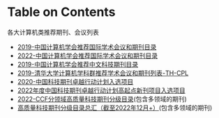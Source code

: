 # Table on Contents
各大计算机类推荐期刊、会议列表
- [2019-中国计算机学会推荐国际学术会议和期刊目录](./2019-中国计算机学会推荐国际学术会议和期刊目录.pdf)
- [2022-中国计算机学会推荐国际学术会议和期刊目录](./2022-中国计算机学会推荐国际学术会议和期刊目录.pdf)
- [2019-中国计算机学会推荐中文科技期刊目录](./2019-中国计算机学会推荐中文科技期刊目录.pdf)
- [2019-清华大学计算机学科群推荐学术会议和期刊列表-TH-CPL](./2019-清华大学计算机学科群推荐学术会议和期刊列表-TH-CPL.pdf)
- [2020-中国科技期刊卓越行动计划入选项目](2020-中国科技期刊卓越行动计划入选项目.pdf)
- [2022年度中国科技期刊卓越行动计划高起点新刊项目入选项目](2022年度中国科技期刊卓越行动计划高起点新刊项目入选项目.pdf)
- [2022-CCF分领域高质量科技期刊分级目录](2022-CCF分领域发布高质量科技期刊分级目录.pdf)(包含多领域的期刊)
- [高质量科技期刊分级目录总汇（截至2022年12月+）](高质量科技期刊分级目录总汇（截至2022年12月+）.pdf)(包含多领域的期刊)